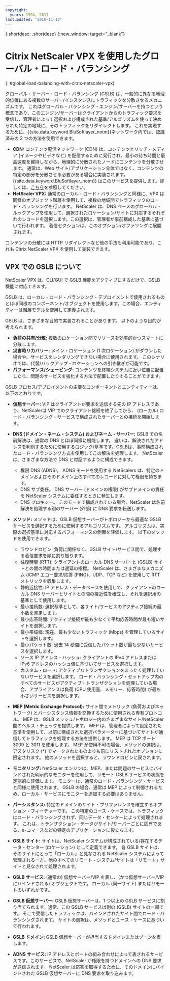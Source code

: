 ```yaml
---
copyright:
  years: 1994, 2017
lastupdated: "2018-11-12"
---
```


{:shortdesc: .shortdesc}
{:new_window: target="_blank"}

# Citrix NetScaler VPX を使用したグローバル・ロード・バランシング
{: #global-load-balancing-with-citrix-netscaler-vpx}

グローバル・サーバー・ロード・バランシング (GSLB) は、一般的に異なる地理的位置にある複数のサーバー/インスタンスにトラフィックを分散させるメカニズムです。 これはグローバル・バランシング・エンジン/サーバーを持つという概念であり、このエンジン/サーバーはクライアントからのトラフィック要求を受信し、管理者によって選択および構成された基準/アルゴリズムを使って決められた特定の地域に、そのトラフィックをリダイレクトします。 これを実現するために、{{site.data.keyword.BluSoftlayer_notm}}ネットワーク内では、認識済みの 2 つの方法を使用できます。

* **CDN:** コンテンツ配信ネットワーク (CDN) は、コンテンツとリッチ・メディア (イメージやビデオなど) を配信するために発行され、最小の待ち時間と最高速度を維持しながら、地理的に分散されたノードにコンテンツを分散させます。 通常は、Web サイト/アプリケーション全体ではなく、コンテンツの特定の部分を分散させる必要がある場合に実装されます。 {{site.data.keyword.BluSoftlayer_notm}} はこのサービスを提供します。詳しくは、[こちら](/docs/infrastructure/CDN?topic=CDN-getting-started)を参照してください。 
* **NetScaler VPX:** 通常のローカル・ロード・バランシングと同様に、VPX は同様のオブジェクト階層を使用して、複数の地域間でトラフィックのロード・バランシングを行います。 NetScaler は、DNS ベースのグローバル・ルックアップを使用して、選択されたロケーション/サイトに対応するそれぞれのレコードを選択します。この選択は、管理者が事前構成した基準に基づいて行われます。 着信セクションは、このオプション/オファリングに展開されます。

コンテンツの分散には HTTP リダイレクトなど他の手法も利用可能であり、これも Citrix NetScaler VPX を使用して実装できます。 

## VPX での GSLB について

NetScaler VPX は、CLI/GUI で GSLB 機能をアクティブにするだけで、GSLB 機能に対応できます。 

GSLB は、ローカル・ロード・バランシング・デプロイメントで使用されるものとほぼ同様のコンポーネント/オブジェクトを使用します。この場合、エンティティーは階層モデルを使用して定義されます。

GSLB は、さまざまな目的で実装されることがあります。 以下のような目的が考えられます。

* **負荷の共有/分散:** 複数のロケーション間でリソースを効率的かつスマートに分散します。
* **災害時リカバリー:** メイン・ロケーション (1 次ロケーション) がダウンした場合や、サービスをレンダリングできない場合に使用されます。 このシナリオでは、代替/バックアップ・ロケーションへの引き継ぎが可能です。
* **パフォーマンス/シェーピング:** コンテンツを終端システムに近い位置に配置したり、問題のサービスを強化する方法で配置したりすることができます。

GSLB プロセス/デプロイメントの主要なコンポーネントとエンティティーは、以下のとおりです。

* **仮想サーバー:** VIP はクライアントが要求を送信する先の IP アドレスであり、NetScalerは VIP でのクライアント接続を終了してから、 (ローカル) ロード・バランシング・サービスで構成されたサーバーとの接続を開始します。 
* **DNS (ドメイン・ネーム・システム) およびネーム・サーバー:** GSLB での名前解決は、通常の DNS とほぼ同様に機能します。 違いは、解決されたアドレスを判別するために使用するロジック/基準です。GSLBは、事前構成されたロード・バランシング方式を使用してこの解決を処理します。 NetScaler は、さまざまな方法で DNS と対話するように構成できます。
	* 権限 DNS (ADNS)。 ADNS モードを使用する NetScalers は、特定のドメインおよびそのドメイン上のすべてのレコードに対して権限を持ちます。
	* DNS サブ委任。 DNS サーバー (ドメインの権限) がサブドメインの責任を NetScaler システムに委任するときに発生します。
	* DNS プロキシー。 このモードで構成されている場合、NetScaler は名前解決を処理する別のサーバー (外部) に DNS 要求を転送します。
* **メソッド:** メソッドは、GSLB 仮想サーバーがトポロジーから最適な GSLB サービスを選択するために使用するアルゴリズムです。 アルゴリズムは、実際の選択基準に対応するパフォーマンスの側面を評価します。 以下のメソッドを使用できます。
  * ラウンドロビン: 負荷に関係なく、GSLB サイト/サービス間で、処理する着信要求を順に割り振ります。
  * 往復時間 (RTT): クライアントのローカル DNS サーバーと (GSLB) サイトとの間の時間または遅延の指標。 NetScaler は、さまざまなメカニズム (ICMP エコー要求/応答 (PING)、UDP、TCP など) を使用して RTT メトリックを収集します。
  * 静的近接性: IP アドレス・データベースを使用して、クライアントのローカル DNS サーバーとサイトとの間の接近性を確立し、それを選択用の基準として使用します。
  * 最小接続数: 選択基準として、各サイト/サービスのアクティブ接続の最小数を測定します。
  * 最小応答時間: アクティブ接続が最も少なくて平均応答時間が最も短いサイトを選択します。
  * 最小帯域幅: 現在、最も少ないトラフィック (Mbps) を管理しているサイトを選択します。
  * 最小パケット数: 過去 14 秒間に受信したパケット数が最も少ないサービスを選択します。
  * ソース IP アドレス・ハッシュ: クライアントの IPv4 アドレスまたは IPv6 アドレスのハッシュ値に基づいてサービスを選択します。
  * カスタム・ロード: アクティブなトランザクションをまったく処理していないサービスを選択します。 ロード・バランシング・セットアップ内のすべてのサービスがアクティブ・トランザクションを処理している場合、アプライアンスは負荷 (CPU 使用量、メモリー、応答時間) が最も小さいサービスを選択します。

* **MEP (Metric Exchange Protocol):** サイト間でメトリック (負荷およびネットワーク) とパーシスタンス情報を交換するために使用される専有プロトコル。 MEP は、GSLB メッシュ/トポロジー内のさまざまなサイト/NetScaler 間のヘルス・チェックを提供します。 MEP は、管理者によって設定された基準を使用して、以前に構成された選択パラメーターに基づいてサイトが通信してトラフィックを処理する方法を提供します。 MEP は TCP ポート 3009 と 3011 を使用します。 MEP が使用不可の場合、メソッドの選択は、アスタリスク (*) でマークされたものよりも前にリストされたオプションに限定されます。 他のメソッドを選択すると、ラウンドロビンに戻されます。
* **モニタリング:** NetScaler エンジンは、MEP、または問題のサービスにバインドされた明示的なモニターを使用して、リモート GSLB サービスの状態を定期的に評価します。 モニターは、通常のロード・バランシング・サービスと同様に使用されます。 GSLB の場合、通常は MEP によって制御されるため、ローカル・サービスにモニターを追加する必要はありません。 
* **パーシスタンス:** 特定のドメインのサイト・プリファレンスを確立するオプション・フィーチャーです。 この特定のユース・ケースでは、トラフィックはロード・バランシングされず、同じデータ・センターによって処理されます。 これは、トランザクション・データがサイト/サーバーごとに固有である、e-コマースなどの特定のアプリケーションに役立ちます。
* **GSLB サイト:** サイトは、NetScaler システムが構成されている/存在するデータ・センター (ロケーション) として定義できます。 各 GSLB サイトは、そのサイトにとって「ローカル」と見なされる NetScaler システムによって管理される一方、他のすべてのリモート・システム/サイトは「リモート」サイトと見なされて処理されます。
* **GSLB サービス:** (通常の) 仮想サーバー/VIP を表し、(かつ仮想サーバー/VIPにバインドされる) オブジェクトです。 ローカル (同一サイト) またはリモートのいずれかです。
* **GSLB 仮想サーバー:** GSLB 仮想サーバーは、1 つ以上の GSLB サービスに割り当てられます。通常、この GSLB サービスは別の (GSLB) サイトの一部です。 そこで受信したトラフィックは、バインドされたサイト間でロード・バランシングされます。 サイトの選択は、メソッドとユース・ケースに基づいて行われます。
* **GSLB ドメイン:** GSLB 仮想サーバーが担当するドメインまたはゾーンを表します。 
* **ADNS サービス:** IP アドレスとポートの組み合わせによって表されるサービスです。このサービスで、NetScaler が権限を持つドメインへの DNS 要求が送信されます。 NetScaler は応答を取得するために、そのドメインにバインドされた GSLB 仮想サーバーに DNS 要求を取り込みます。
